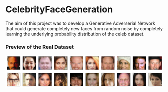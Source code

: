 # CelebrityFaceGeneration

The aim of this project was to develop a Generative Adverserial Network that could generate completely new faces from random noise by completely learning the underlying probability distribution of the celeb dataset.

### Preview of the Real Dataset
![Training Image](https://github.com/SoumyadeepJana/CelebrityFaceGeneration/blob/master/real.png)
